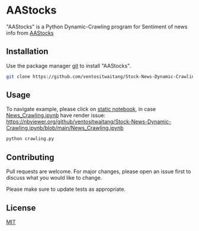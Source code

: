 # AAStocks

"AAStocks" is a Python Dynamic-Crawling program for Sentiment of news info from [AAStocks](http://www.aastocks.com/en/stocks/news/aafn-company-news)

## Installation

Use the package manager [git](https://git-scm.com/) to install "AAStocks".

```bash
git clone https://github.com/ventositwaitang/Stock-News-Dynamic-Crawling.git
```

## Usage
To navigate example, please click on [static notebook](https://nbviewer.org/github/ventositwaitang/Stock-News-Dynamic-Crawling.ipynb/blob/main/News_Crawling.ipynb), in case [News_Crawling.ipynb](https://github.com/ventositwaitang/Stock-News-Dynamic-Crawling.ipynb/blob/main/News_Crawling.ipynb) have render issue:
https://nbviewer.org/github/ventositwaitang/Stock-News-Dynamic-Crawling.ipynb/blob/main/News_Crawling.ipynb

```bash
python crawling.py
```

## Contributing

Pull requests are welcome. For major changes, please open an issue first
to discuss what you would like to change.

Please make sure to update tests as appropriate.

## License

[MIT](https://github.com/ventositwaitang/Stock-News-Dynamic-Crawling.ipynb/blob/main/LICENSE.md)
